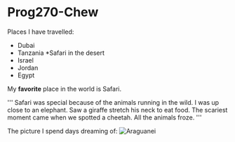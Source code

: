 
Prog270-Chew
============

Places I have travelled:
* Dubai
* Tanzania
	*Safari in the desert
* Israel
* Jordan
* Egypt

My **favorite** place in the world is Safari.

'''
Safari was special because of the animals running in the wild.  I was up close to an elephant.  Saw a giraffe stretch his neck to eat food.  The scariest moment came when we spotted a cheetah.  All the animals froze.
'''

The picture I spend days dreaming of:
![Araguanei](http://upload.wikimedia.org/wikipedia/commons/thumb/b/b4/Schloss-Borbeck-Komplettansicht-Sonnenuntergang-2012.jpg/320px-Schloss-Borbeck-Komplettansicht-Sonnenuntergang-2012.jpg)